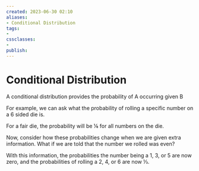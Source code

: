 ```yaml
---
created: 2023-06-30 02:10
aliases: 
- Conditional Distribution
tags:
- 
cssclasses:
- 
publish:
---
```


<!-- 
tags: 
-->

<!--internal
parent:: [[]]
child:: [[]]
related:: [[]]
-->

<!--external
- []()
-->

# Conditional Distribution

A conditional distribution provides the probability of A occurring given B

For example, we can ask what the probability of rolling a specific number on a 6 sided die is. 

For a fair die, the probability will be ⅙ for all numbers on the die. 

Now, consider how these probabilities change when we are given extra information. What if we are told that the number we rolled was even? 

With this information, the probabilities the number being a 1, 3, or 5 are now zero, and the probabilities of rolling a 2, 4, or 6 are now ⅓.
